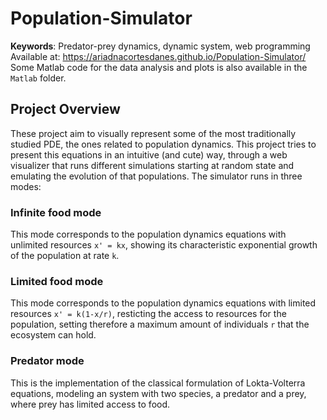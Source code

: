 # Population-Simulator
**Keywords**: Predator-prey dynamics, dynamic system, web programming   
Available at: https://ariadnacortesdanes.github.io/Population-Simulator/   
Some Matlab code for the data analysis and plots is also available in the `Matlab` folder.  

## Project Overview
These project aim to visually represent some of the most traditionally studied PDE, the ones related to population dynamics. This project tries to present this equations in an intuitive (and cute) way, through a web visualizer that runs different simulations starting at random state and emulating the evolution of that populations. The simulator runs in three modes:   

### Infinite food mode  
This mode corresponds to the population dynamics equations with unlimited resources `x' = kx`, showing its characteristic exponential growth of the population at rate `k`.   

### Limited food mode
This mode corresponds to the population dynamics equations with limited resources `x' = k(1-x/r)`, resticting the access to resources for the population, setting therefore a maximum amount of individuals `r` that the ecosystem can hold.  

### Predator mode
This is the implementation of the classical formulation of Lokta-Volterra equations, modeling an system with two species, a predator and a prey, where prey has limited access to food. 



